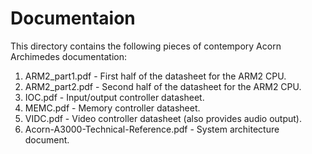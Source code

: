 # Documentaion

This directory contains the following pieces of contempory  Acorn Archimedes documentation:

1) ARM2_part1.pdf - First half of the datasheet for the ARM2 CPU.
2) ARM2_part2.pdf - Second half of the datasheet for the ARM2 CPU.
3) IOC.pdf - Input/output controller datasheet.
4) MEMC.pdf - Memory controller datasheet.
5) VIDC.pdf - Video controller datasheet (also provides audio output).
6) Acorn-A3000-Technical-Reference.pdf - System architecture document.

